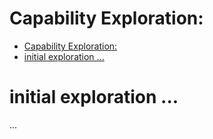 # Capability Exploration: <descriptive title of exploration challenge>

- [Capability Exploration: ](#capability-exploration-)
- [initial exploration ...](#initial-exploration-)

# initial exploration ...
...